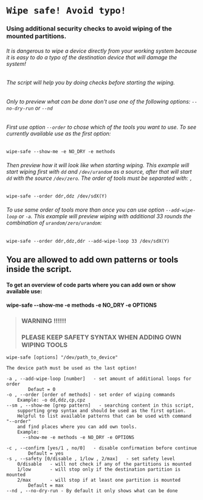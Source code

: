 # ``Wipe safe! Avoid typo!``
### Using additional security checks to avoid wiping of the mounted partitions.

###### It is dangerous to wipe a device directly from your working system because it is easy to do a typo of the destination device that will damage the system!

###### The script will help you by doing checks before starting the wiping.
###### Only to preview what can be done don't use one of the following options: ``--no-dry-run`` or ``--nd``
###### First use option ``--order`` to chose which of the tools you want to use. To see currently available use as the first option:
```wipe-safe --show-me -e NO_DRY -e methods```
###### Then preview how it will look like when starting wiping. This example will start wiping first with ``dd`` and ``/dev/urandom`` as a source, after that will start ``dd`` with the source ``/dev/zero``. The order of tools must be separated with: ```,```
```wipe-safe --order ddr,ddz /dev/sdX(Y)```
###### To use same order of tools more than once you can use option ``--add-wipe-loop`` or ``-a``. This example will preview wiping with additional 33 rounds the combination of `urandom/zero/urandom`:
```wipe-safe --order ddr,ddz,ddr --add-wipe-loop 33 /dev/sdX(Y)```

## You are allowed to add own patterns or tools inside the script.
#### To get an overview of code parts where you can add own or show available use:
#### wipe-safe --show-me -e methods -e NO_DRY -e OPTIONS
>### WARNING !!!!!! 
>### PLEASE KEEP SAFETY SYNTAX WHEN ADDING OWN WIPING TOOLS

```
wipe-safe [options] "/dev/path_to_device"

The device path must be used as the last option!

-a , --add-wipe-loop [number]	- set amount of additional loops for order
		Defaut = 0
-o , --order [order of methods] - set order of wiping commands
	Example: -o dd,ddz,cp,cpz
--sm , --show-me [grep pattern]   - searching content in this script, 
    supporting grep syntax and should be used as the first option.
	Helpful to list available patterns that can be used with command "--order"
	and find places where you can add own tools.
	Example:	
	  --show-me -e methods -e NO_DRY -e OPTIONS
	  
-c , --confirm [yes/1 , no/0]	- disable confirmation before continue
		Default = yes
-s , --safety [0/disable , 1/low , 2/max]	- set safety level
	0/disable	- will not check if any of the partitions is mounted
	1/low       - will stop only if the destination partition is mounted
	2/max       - will stop if at least one partition is mounted
		Default = max
--nd , --no-dry-run	- By default it only shows what can be done
```

